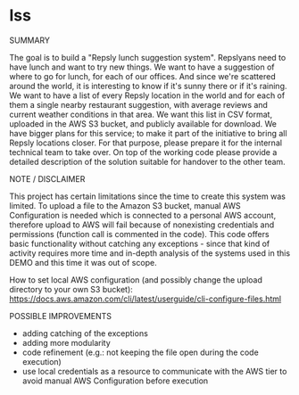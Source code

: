 # lss

SUMMARY

The goal is to build a "Repsly lunch suggestion system".
Repslyans need to have lunch and want to try new things. We want to have a suggestion of where to go for lunch, for each of our offices. And since we're scattered around the world, it is interesting to know if it's sunny there or if it's raining.
We want to have a list of every Repsly location in the world and for each of them a single nearby restaurant suggestion, with average reviews and current weather conditions in that area. We want this list in CSV format, uploaded in the AWS S3 bucket, and publicly available for download.
We have bigger plans for this service; to make it part of the initiative to bring all Repsly locations closer. For that purpose, please prepare it for the internal technical team to take over. On top of the working code please provide a detailed description of the solution suitable for handover to the other team.

NOTE / DISCLAIMER

This project has certain limitations since the time to create this system was limited.
To upload a file to the Amazon S3 bucket, manual AWS Configuration is needed which is connected to a personal AWS account, therefore upload to AWS will fail because of nonexisting credentials and permissions (function call is commented in the code).
This code offers basic functionality without catching any exceptions - since that kind of activity requires more time and in-depth analysis of the systems used in this DEMO and this time it was out of scope.

How to set local AWS configuration (and possibly change the upload directory to your own S3 bucket): https://docs.aws.amazon.com/cli/latest/userguide/cli-configure-files.html

POSSIBLE IMPROVEMENTS

- adding catching of the exceptions
- adding more modularity
- code refinement (e.g.: not keeping the file open during the code execution)
- use local credentials as a resource to communicate with the AWS tier to avoid manual AWS Configuration before execution




